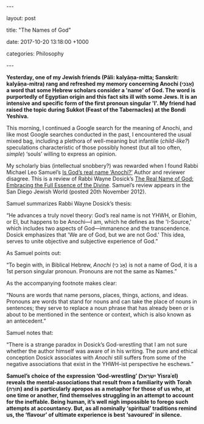\---

layout: post

title: "The Names of God"

date: 2017-10-20 13:18:00 +1000

categories: Philosophy

\---

**Yesterday, one of my Jewish friends (Pāli: kalyāṇa-mitta; Sanskrit:
kalyāṇa-mitra) rang and refreshed my memory concerning Anochi (אָנֹכִי)
a word that some Hebrew scholars consider a 'name' of God. The word is
purportedly of Egyptian origin and this fact sits ill with some Jews. It
is an intensive and specific form of the first pronoun singular 'I'. My
friend had raised the topic during Sukkot (Feast of the Tabernacles) at
the Bondi Yeshiva.**

This morning, I continued a Google search for the meaning of Anochi, and
like most Google searches conducted in the past, I encountered the usual
mixed bag, including a plethora of well-meaning but infantile
(*child-like?*) speculations characteristic of those possibly honest
(but all too often, *simple*) ‘souls’ willing to express an opinion.

My scholarly bias (intellectual snobbery?) was rewarded when I found
Rabbi Michael Leo Samuel’s [Is God’s real name
‘Anochi?’](https://www.sdjewishworld.com/2012/11/20/is-gods-real-name-anochi-author-and-reviewer-disagree/)
Author and reviewer disagree. This is a review of Rabbi Wayne Dosick’s
[The Real Name of God: Embracing the Full Essence of the
Divine](https://play.google.com/store/books/details?pcampaignid=books_read_action&id=LlwoDwAAQBAJ).
Samuel’s review appears in the San Diego Jewish World (posted 20th
November 2012).

Samuel summarizes Rabbi Wayne Dosick’s thesis:

“He advances a truly novel theory: God’s real name is not YHWH, or
Elohim, or El, but happens to be Anochi—I am, which he defines as the
'I-Source,' which includes two aspects of God—immanence and the
transcendence. Dosick emphasizes that 'We are of God, but we are not
God.' This idea, serves to unite objective and subjective experience of
God.”

As Samuel points out:

“To begin with, in Biblical Hebrew, *Anochi* (אָנֹ כִי) is not a name of
God, it is a 1st person singular pronoun. Pronouns are not the same as
Names.”

As the accompanying footnote makes clear:

“Nouns are words that name persons, places, things, actions, and ideas.
Pronouns are words that stand for nouns and can take the place of nouns
in sentences; they serve to replace a noun phrase that has already been
or is about to be mentioned in the sentence or context, which is also
known as an antecedent.”

Samuel notes that:

“There is a strange paradox in Dosick’s God-wrestling that I am not sure
whether the author himself was aware of in his writing. The pure and
ethical conception Dosick associates with *Anochi* still suffers from
some of the negative associations that exist in the YHWH-ist perspective
he eschews.”

**Samuel’s choice of the expression ‘God-wrestling’ (יִשְׂרָאֵל
Yisraʾel) reveals the mental-associations that result from a
familiarity with Torah (תּוֹרָה) and is particularly apropos as a
metaphor for those of us who, at one time or another, find themselves
struggling in an attempt to account for the ineffable. Being human, it’s
well nigh impossible to forego such attempts at accountancy. But, as all
nominally ‘spiritual’ traditions remind us, the ‘flavour’ of ultimate
experience is best ‘savoured' in silence.**
